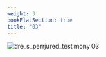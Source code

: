 ```yaml
---
weight: 3
bookFlatSection: true
title: "03"
---
```


![dre_s_perrjured_testimony 03 ](../../jpg/dpjt_03.jpg)


